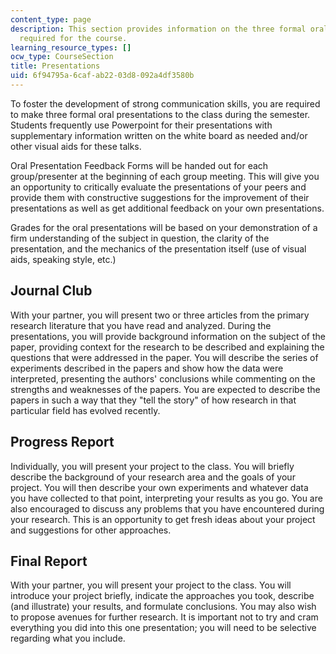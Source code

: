 ```yaml
---
content_type: page
description: This section provides information on the three formal oral presentations
  required for the course.
learning_resource_types: []
ocw_type: CourseSection
title: Presentations
uid: 6f94795a-6caf-ab22-03d8-092a4df3580b
---
```


To foster the development of strong communication skills, you are required to make three formal oral presentations to the class during the semester. Students frequently use Powerpoint for their presentations with supplementary information written on the white board as needed and/or other visual aids for these talks.

Oral Presentation Feedback Forms will be handed out for each group/presenter at the beginning of each group meeting. This will give you an opportunity to critically evaluate the presentations of your peers and provide them with constructive suggestions for the improvement of their presentations as well as get additional feedback on your own presentations.

Grades for the oral presentations will be based on your demonstration of a firm understanding of the subject in question, the clarity of the presentation, and the mechanics of the presentation itself (use of visual aids, speaking style, etc.)

Journal Club
------------

With your partner, you will present two or three articles from the primary research literature that you have read and analyzed. During the presentations, you will provide background information on the subject of the paper, providing context for the research to be described and explaining the questions that were addressed in the paper. You will describe the series of experiments described in the papers and show how the data were interpreted, presenting the authors' conclusions while commenting on the strengths and weaknesses of the papers. You are expected to describe the papers in such a way that they "tell the story" of how research in that particular field has evolved recently.

Progress Report
---------------

Individually, you will present your project to the class. You will briefly describe the background of your research area and the goals of your project. You will then describe your own experiments and whatever data you have collected to that point, interpreting your results as you go. You are also encouraged to discuss any problems that you have encountered during your research. This is an opportunity to get fresh ideas about your project and suggestions for other approaches.

Final Report
------------

With your partner, you will present your project to the class. You will introduce your project briefly, indicate the approaches you took, describe (and illustrate) your results, and formulate conclusions. You may also wish to propose avenues for further research. It is important not to try and cram everything you did into this one presentation; you will need to be selective regarding what you include.